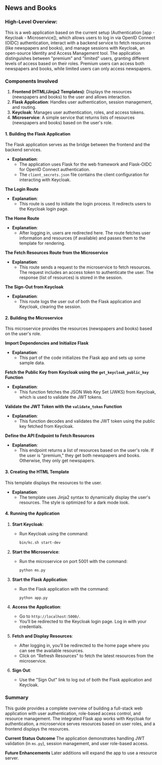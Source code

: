 
## News and Books

### **High-Level Overview:**

This is a web application based on the current setup (Authentication [app - Keycloak - Microservice]), which allows users to log in via OpenID Connect (OIDC) authentication, interact with a backend service to fetch resources (like newspapers and books), and manage sessions with Keycloak, an open-source Identity and Access Management tool. The application distinguishes between "premium" and "limited" users, granting different levels of access based on their roles. Premium users can access both newspapers and books, while limited users can only access newspapers.

### **Components Involved**

1. **Frontend (HTML/Jinja2 Templates)**: Displays the resources (newspapers and books) to the user and allows interaction.
2. **Flask Application**: Handles user authentication, session management, and routing.
3. **Keycloak**: Manages user authentication, roles, and access tokens.
4. **Microservice**: A simple service that returns lists of resources (newspapers and books) based on the user's role.

#### **1. Building the Flask Application**

The Flask application serves as the bridge between the frontend and the backend services.

- **Explanation**: 
  - The application uses Flask for the web framework and Flask-OIDC for OpenID Connect authentication.
  - The `client_secrets.json` file contains the client configuration for interacting with Keycloak.

**The Login Route**
- **Explanation**: 
  - This route is used to initiate the login process. It redirects users to the Keycloak login page.

**The Home Route**
- **Explanation**: 
  - After logging in, users are redirected here. The route fetches user information and resources (if available) and passes them to the template for rendering.

**The Fetch Resources Route from the Microservice**
- **Explanation**:
  - This route sends a request to the microservice to fetch resources. The request includes an access token to authenticate the user. The response (list of resources) is stored in the session.

**The Sign-Out from Keycloak**
- **Explanation**:
  - This route logs the user out of both the Flask application and Keycloak, clearing the session.

#### **2. Building the Microservice**

This microservice provides the resources (newspapers and books) based on the user's role.

**Import Dependencies and Initialize Flask**
- **Explanation**:
  - This part of the code initializes the Flask app and sets up some sample data.

**Fetch the Public Key from Keycloak using the `get_keycloak_public_key` Function**
- **Explanation**:
  - This function fetches the JSON Web Key Set (JWKS) from Keycloak, which is used to validate the JWT tokens.

**Validate the JWT Token with the `validate_token` Function**
- **Explanation**:
  - This function decodes and validates the JWT token using the public key fetched from Keycloak.

**Define the API Endpoint to Fetch Resources**
- **Explanation**:
  - This endpoint returns a list of resources based on the user's role. If the user is "premium," they get both newspapers and books. Otherwise, they only get newspapers.

#### **3. Creating the HTML Template**

This template displays the resources to the user.
- **Explanation**:
  - The template uses Jinja2 syntax to dynamically display the user's resources. The style is optimized for a dark mode look.

#### **4. Running the Application**

1. **Start Keycloak**:
   - Run Keycloak using the command:
     ```sh
     bin/kc.sh start-dev
     ```

2. **Start the Microservice**:
   - Run the microservice on port 5001 with the command:
     ```bash
     python ms.py
     ```

3. **Start the Flask Application**:
   - Run the Flask application with the command:
     ```bash
     python app.py
     ```

4. **Access the Application**:
   - Go to `http://localhost:5000/`.
   - You’ll be redirected to the Keycloak login page. Log in with your credentials.

5. **Fetch and Display Resources**:
   - After logging in, you’ll be redirected to the home page where you can see the available resources.
   - Click on "Refresh Resources" to fetch the latest resources from the microservice.

6. **Sign Out**:
   - Use the "Sign Out" link to log out of both the Flask application and Keycloak.

### **Summary**

This guide provides a complete overview of building a full-stack web application with user authentication, role-based access control, and resource management. The integrated Flask app works with Keycloak for authentication, a microservice serves resources based on user roles, and a frontend displays the resources. 

**Current Status Outcome**
The application demonstrates handling JWT validation (in `ms.py`), session management, and user role-based access.

**Future Enhancements**
Later additions will expand the app to use a resource server.